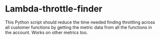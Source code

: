 # Lambda-throttle-finder
This Python script should reduce the time needed finding throttling across all customer functions by getting the metric data from all the functions in the account. Works on other metrics too.
